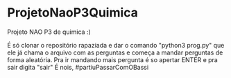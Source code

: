 # ProjetoNaoP3Quimica
Projeto NAO P3 de quimica :)

É só clonar o repositório rapaziada e dar o comando "python3 prog.py" que ele já chama o arquivo com as perguntas e começa a mandar perguntas de forma aleatória.
Pra ir mandando mais pergunta é so apertar ENTER e pra sair digita "sair"
É nois, #partiuPassarComOBassi
